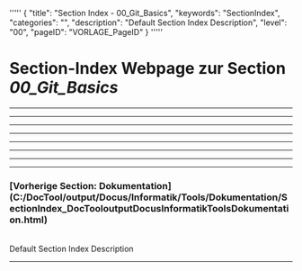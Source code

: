 '''''
{
"title": "Section Index - 00_Git_Basics",
"keywords": "SectionIndex",
"categories": "",
"description": "Default Section Index Description",
"level": "00",
"pageID": "VORLAGE_PageID"
}
'''''


<h1>Section-Index Webpage zur Section <i>00_Git_Basics</i></h1>

<hr><hr><hr><hr><hr><hr><hr><hr><h3>[Vorherige Section: Dokumentation](C:/DocTool/output/Docus/Informatik/Tools/Dokumentation/SectionIndex_DocTooloutputDocusInformatikToolsDokumentation.html)</h3><br>Default Section Index Description<hr>